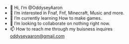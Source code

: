 - 👋 Hi, I’m @OddyseyAaron
- 👀 I’m interested in Fnaf, Fnf, Minecraft, Music and more.
- 🌱 I’m currently learning How to make games.
- 💞️ I’m looking to collaborate on nothing right now.
- 📫 How to reach me through my buisness inquires oddyseyaaron@gmail.com

<!---
OddyseyAaron/OddyseyAaron is a ✨ special ✨ repository because its `README.md` (this file) appears on your GitHub profile.
You can click the Preview link to take a look at your changes.
--->

